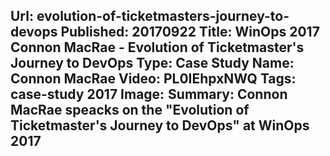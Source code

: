 Url: evolution-of-ticketmasters-journey-to-devops
Published: 20170922
Title: WinOps 2017 Connon MacRae - Evolution of Ticketmaster's Journey to DevOps
Type: Case Study
Name: Connon MacRae
Video: PL0IEhpxNWQ
Tags: case-study 2017
Image:<img class="lazy" src="data:image/gif;base64,R0lGODlhAQABAIAAAAAAAP///yH5BAEAAAAALAAAAAABAAEAAAIBRAA7" data-src="/content/images/videos/02-04.jpg" alt="WinOps 2017 Connon MacRae - Evolution of Ticketmaster's Journey to DevOps" title="WinOps 2017 Connon MacRae - Evolution of Ticketmaster's Journey to DevOps" />
Summary: Connon MacRae speacks on the "Evolution of Ticketmaster's Journey to DevOps" at WinOps 2017
---